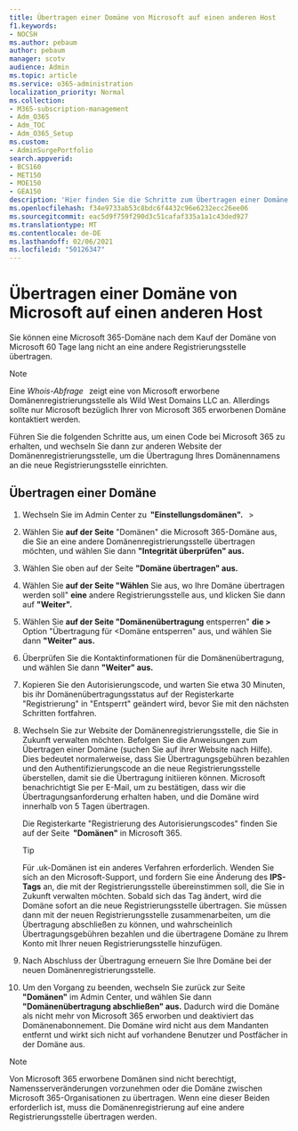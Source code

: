 ```yaml
---
title: Übertragen einer Domäne von Microsoft auf einen anderen Host
f1.keywords:
- NOCSH
ms.author: pebaum
author: pebaum
manager: scotv
audience: Admin
ms.topic: article
ms.service: o365-administration
localization_priority: Normal
ms.collection:
- M365-subscription-management
- Adm_O365
- Adm_TOC
- Adm_O365_Setup
ms.custom:
- AdminSurgePortfolio
search.appverid:
- BCS160
- MET150
- MOE150
- GEA150
description: 'Hier finden Sie die Schritte zum Übertragen einer Domäne von Microsoft auf eine andere Registrierungsstelle. '
ms.openlocfilehash: f34e9733ab53c8bdc6f4432c96e6232ecc26ee06
ms.sourcegitcommit: eac5d9f759f290d3c51cafaf335a1a1c43ded927
ms.translationtype: MT
ms.contentlocale: de-DE
ms.lasthandoff: 02/06/2021
ms.locfileid: "50126347"
---
```

# <a name="transfer-a-domain-from-microsoft-to-another-host"></a>Übertragen einer Domäne von Microsoft auf einen anderen Host

Sie können eine Microsoft 365-Domäne nach dem Kauf der Domäne von Microsoft 60 Tage lang nicht an eine andere Registrierungsstelle übertragen.

> [!NOTE]
> Eine _Whois-Abfrage_   zeigt eine von Microsoft erworbene Domänenregistrierungsstelle als Wild West Domains LLC an. Allerdings sollte nur Microsoft bezüglich Ihrer von Microsoft 365 erworbenen Domäne kontaktiert werden.

Führen Sie die folgenden Schritte aus, um einen Code bei Microsoft 365 zu erhalten, und wechseln Sie dann zur anderen Website der Domänenregistrierungsstelle, um die Übertragung Ihres Domänennamens an die neue Registrierungsstelle einrichten.

## <a name="transfer-a-domain"></a>Übertragen einer Domäne

1. Wechseln Sie im Admin Center zu  **"Einstellungsdomänen".**   >  

2. Wählen Sie **auf der Seite** "Domänen" die Microsoft 365-Domäne aus, die Sie an eine andere Domänenregistrierungsstelle übertragen möchten, und wählen Sie dann **"Integrität überprüfen" aus.**

3. Wählen Sie oben auf der Seite **"Domäne übertragen" aus.**

4. Wählen Sie **auf der Seite "Wählen** Sie aus, wo Ihre Domäne übertragen werden soll" **eine** andere Registrierungsstelle aus, und klicken Sie dann auf **"Weiter".**

5. Wählen Sie **auf der Seite "Domänenübertragung** entsperren" **die  >** Option "Übertragung für <Domäne entsperren" aus, und wählen Sie dann **"Weiter" aus.**

6. Überprüfen Sie die Kontaktinformationen für die Domänenübertragung, und wählen Sie dann **"Weiter" aus.**

7. Kopieren Sie den Autorisierungscode, und warten Sie etwa  30 Minuten,  bis ihr Domänenübertragungsstatus auf der Registerkarte "Registrierung" in "Entsperrt" geändert wird, bevor Sie mit den nächsten Schritten fortfahren.

8. Wechseln Sie zur Website der Domänenregistrierungsstelle, die Sie in Zukunft verwalten möchten. Befolgen Sie die Anweisungen zum Übertragen einer Domäne (suchen Sie auf ihrer Website nach Hilfe). Dies bedeutet normalerweise, dass Sie Übertragungsgebühren bezahlen und den Authentifizierungscode an die neue Registrierungsstelle überstellen, damit sie die Übertragung initiieren können. Microsoft benachrichtigt Sie per E-Mail, um zu bestätigen, dass wir die Übertragungsanforderung erhalten haben, und die Domäne wird innerhalb von 5 Tagen übertragen.

    Die Registerkarte "Registrierung  des Autorisierungscodes" finden Sie auf der Seite  **"Domänen"** in Microsoft 365.
    
    > [!TIP]
    > Für .uk-Domänen ist ein anderes Verfahren erforderlich. Wenden Sie sich an den Microsoft-Support, und fordern Sie eine Änderung des **IPS-Tags** an, die mit der Registrierungsstelle übereinstimmen soll, die Sie in Zukunft verwalten möchten. Sobald sich das Tag ändert, wird die Domäne sofort an die neue Registrierungsstelle übertragen. Sie müssen dann mit der neuen Registrierungsstelle zusammenarbeiten, um die Übertragung abschließen zu können, und wahrscheinlich Übertragungsgebühren bezahlen und die übertragene Domäne zu Ihrem Konto mit Ihrer neuen Registrierungsstelle hinzufügen.

9. Nach Abschluss der Übertragung erneuern Sie Ihre Domäne bei der neuen Domänenregistrierungsstelle.

10. Um den Vorgang zu beenden, wechseln Sie zurück zur Seite **"Domänen"** im Admin Center, und wählen Sie dann   **"Domänenübertragung abschließen" aus.** Dadurch wird die Domäne als nicht mehr von Microsoft 365 erworben und deaktiviert das Domänenabonnement. Die Domäne wird nicht aus dem Mandanten entfernt und wirkt sich nicht auf vorhandene Benutzer und Postfächer in der Domäne aus.

> [!NOTE]
> Von Microsoft 365 erworbene Domänen sind nicht berechtigt, Namensserveränderungen vorzunehmen oder die Domäne zwischen Microsoft 365-Organisationen zu übertragen. Wenn eine dieser Beiden erforderlich ist, muss die Domänenregistrierung auf eine andere Registrierungsstelle übertragen werden.
